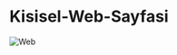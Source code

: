 # Kisisel-Web-Sayfasi
![Web ](https://user-images.githubusercontent.com/108415717/230714650-d42a69d2-ce69-4875-83dc-426c7de1bf65.png)

